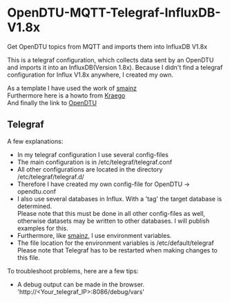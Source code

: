 # OpenDTU-MQTT-Telegraf-InfluxDB-V1.8x

Get OpenDTU topics from MQTT and imports them into InfluxDB V1.8x

This is a telegraf configuration, which collects data sent by an OpenDTU and imports it into an InfluxDB(Version 1.8x).
Because I didn't find a telegraf configuration for Influx V1.8x anywhere, I created my own.

As a template I have used the work of [smainz](https://github.com/smainz/OpenDTU-MQTT-Telegraf-influxdb-integration)  
Furthermore here is a howto from [Kraego](https://github.com/Kraego/OpenDTU-Grafana-Howto/tree/main)  
And finally the link to [OpenDTU](https://github.com/tbnobody/OpenDTU)

## Telegraf

A few explanations:

* In my telegraf configuration I use several config-files
* The main configuration is in /etc/telegraf/telegraf.conf
* All other configurations are located in the directory /etc/telegraf/telegraf.d/
* Therefore I have created my own config-file for OpenDTU -> opendtu.conf
* I also use several databases in Influx. With a 'tag' the target database is determined.  
Please note that this must be done in all other config-files as well, otherwise datasets may be written to other databases. I will publish examples for this.
* Furthermore, like  [smainz](https://github.com/smainz/OpenDTU-MQTT-Telegraf-influxdb-integration), I use environment variables.
* The file location for the environment variables is /etc/default/telegraf  
Please note that Telegraf has to be restarted when making changes to this file.

To troubleshoot problems, here are a few tips:

* A debug output can be made in the browser. 'http://<Your_telegraf_IP>:8086/debug/vars'
